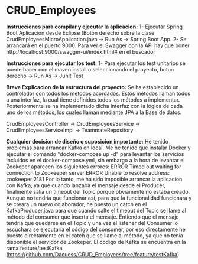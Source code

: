 # CRUD_Employees
**Instrucciones para compilar y ejecutar la aplicacion:**
  1- Ejecutar Spring Boot Aplicacion desde Eclipse (Botón derecho sobre la clase CrudEmployeesMicroApplication.java -> Run As -> Spring Boot App.
  2- Se arrancará en el puerto 9000. Para ver el Swagger con la API hay que poner http://localhost:9000/swagger-ui/index.html# en el buscador

**Instrucciones para ejecutar los test:**
  1- Para ejecutar los test unitarios se puede hacer con el maven install o seleccionando el proyecto, boton derecho -> Run As -> Junit Test 

**Breve Explicacion de la estructura del proyecto:**
  Se ha establecido un controlador con todos los metodos acordados. Estos métodos llaman todos a una interfaz, la cual tiene definidos todos los métodos a implementar.
  Posteriormente se ha implementado dicha interfaz con la lógica de cada uno de los métodos, los cuales llaman mediante JPA a la Base de datos.

   CrudEmployeesController -> CrudEmployeesService -> CrudEmployeesServiceImpl -> TeammateRepository

**Cualquier decision de diseño o suposicion importante:**
  He tenido problemas para arrancar Kafka en local. Me he tenido que instalar Docker y ejecutar el comando "docker-compose up -d" para levantar los servicios
  incluidos en el docker-compose.yml, sin embargo a la hora de levantar el Zookeper aparecen los siguientes errores:
            ERROR Timed out waiting for connection to Zookeeper server
            ERROR Unable to resolve address: zookeeper:2181 
  Por lo tanto, me ha sido imposible arrancar la aplicacion con Kafka, ya que cuando lanzaba el mensaje desde el Producer, finalmente salia un timeout del Topic porque obviamente no estaba creado.
  Aunque no tendría que funcionar así, para que la funcionalidad funcionara y se creara un nuevo colaborador, he puesto un catch en el KafkaProducer.java para que cuando salte el timeout del Topic se llame al método del consumer que inserta el mensaje.
  Entiendo que el mensaje tendria que quedarse en el Topic y una vez el listener del Consumer lo escuchara se ejecutaría el código del consumer, por eso directamente he puesto directamente en el catch que se llame al método, ya que no tenia 
  disponible el servidor de Zookeper.
  El codigo de Kafka se encuentra en la rama feature/testKafka (https://github.com/Dacuess/CRUD_Employees/tree/feature/testKafka)
